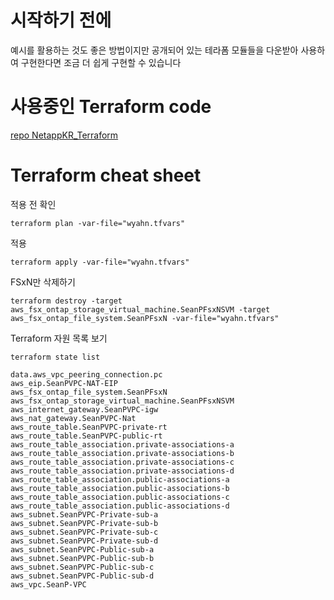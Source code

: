 # 시작하기 전에
예시를 활용하는 것도 좋은 방법이지만 공개되어 있는 테라폼 모듈들을 다운받아 사용하여 구현한다면 조금 더 쉽게 구현할 수 있습니다

# 사용중인 Terraform code
[repo NetappKR_Terraform](https://github.com/netappkr/NetappKR_Terraform)

# Terraform cheat sheet
적용 전 확인
```
terraform plan -var-file="wyahn.tfvars"
```
적용
```
terraform apply -var-file="wyahn.tfvars"
```

FSxN만 삭제하기
```
terraform destroy -target aws_fsx_ontap_storage_virtual_machine.SeanPFsxNSVM -target aws_fsx_ontap_file_system.SeanPFsxN -var-file="wyahn.tfvars"
```
Terraform 자원 목록 보기
```
terraform state list
```
```
data.aws_vpc_peering_connection.pc
aws_eip.SeanPVPC-NAT-EIP
aws_fsx_ontap_file_system.SeanPFsxN
aws_fsx_ontap_storage_virtual_machine.SeanPFsxNSVM
aws_internet_gateway.SeanPVPC-igw
aws_nat_gateway.SeanPVPC-Nat
aws_route_table.SeanPVPC-private-rt
aws_route_table.SeanPVPC-public-rt
aws_route_table_association.private-associations-a
aws_route_table_association.private-associations-b
aws_route_table_association.private-associations-c
aws_route_table_association.private-associations-d
aws_route_table_association.public-associations-a
aws_route_table_association.public-associations-b
aws_route_table_association.public-associations-c
aws_route_table_association.public-associations-d
aws_subnet.SeanPVPC-Private-sub-a
aws_subnet.SeanPVPC-Private-sub-b
aws_subnet.SeanPVPC-Private-sub-c
aws_subnet.SeanPVPC-Private-sub-d
aws_subnet.SeanPVPC-Public-sub-a
aws_subnet.SeanPVPC-Public-sub-b
aws_subnet.SeanPVPC-Public-sub-c
aws_subnet.SeanPVPC-Public-sub-d
aws_vpc.SeanP-VPC
```
